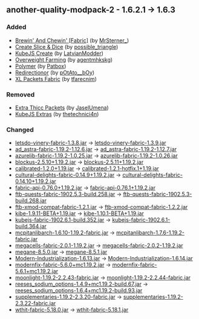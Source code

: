 ## another-quality-modpack-2 - 1.6.2.1 -> 1.6.3

### Added

  * [Brewin' And Chewin' [Fabric]](https://www.curseforge.com/minecraft/mc-mods/brewin-and-chewin-fabric) (by [MrSterner_](https://www.curseforge.com/members/MrSterner_/projects))
  * [Create Slice & Dice](https://www.curseforge.com/minecraft/mc-mods/slice-and-dice) (by [possible_triangle](https://www.curseforge.com/members/possible_triangle/projects))
  * [KubeJS Create](https://www.curseforge.com/minecraft/mc-mods/kubejs-create) (by [LatvianModder](https://www.curseforge.com/members/LatvianModder/projects))
  * [Overweight Farming](https://www.curseforge.com/minecraft/mc-mods/overweight-farming) (by [agentmhkskg](https://www.curseforge.com/members/agentmhkskg/projects))
  * [Polymer](https://www.curseforge.com/minecraft/mc-mods/polymer) (by [Patbox](https://www.curseforge.com/members/Patbox/projects))
  * [Redirectionor](https://www.curseforge.com/minecraft/mc-mods/redirectionor) (by [pOtAto__bOy](https://www.curseforge.com/members/pOtAto__bOy/projects))
  * [XL Packets Fabric](https://www.curseforge.com/minecraft/mc-mods/xl-packets-fabric) (by [tfarecnim](https://www.curseforge.com/members/tfarecnim/projects))

### Removed

  * [Extra Thicc Packets](https://www.curseforge.com/minecraft/mc-mods/extra-thicc-packets) (by [JaselUmena](https://www.curseforge.com/members/JaselUmena/projects))
  * [KubeJS Extras](https://www.curseforge.com/minecraft/mc-mods/kubejs-extras) (by [thetechnici4n](https://www.curseforge.com/members/thetechnici4n/projects))

### Changed

  * [letsdo-vinery-fabric-1.3.8.jar](https://www.curseforge.com/minecraft/mc-mods/vinery/files/4680501) -> [letsdo-vinery-fabric-1.3.9.jar](https://www.curseforge.com/minecraft/mc-mods/vinery/files/4692338)
  * [ad_astra-fabric-1.19.2-1.12.6.jar](https://www.curseforge.com/minecraft/mc-mods/ad-astra/files/4452051) -> [ad_astra-fabric-1.19.2-1.12.7.jar](https://www.curseforge.com/minecraft/mc-mods/ad-astra/files/4643667)
  * [azurelib-fabric-1.19.2-1.0.25.jar](https://www.curseforge.com/minecraft/mc-mods/azurelib/files/4646009) -> [azurelib-fabric-1.19.2-1.0.26.jar](https://www.curseforge.com/minecraft/mc-mods/azurelib/files/4675584)
  * [blockus-2.5.10+1.19.2.jar](https://www.curseforge.com/minecraft/mc-mods/blockus/files/4529161) -> [blockus-2.5.11+1.19.2.jar](https://www.curseforge.com/minecraft/mc-mods/blockus/files/4671264)
  * [calibrated-1.2.0+1.19.jar](https://www.curseforge.com/minecraft/mc-mods/calibrated/files/4574560) -> [calibrated-1.2.1-hotfix.1+1.19.jar](https://www.curseforge.com/minecraft/mc-mods/calibrated/files/4651234)
  * [cultural-delights-fabric-0.14.9+1.19.2.jar](https://www.curseforge.com/minecraft/mc-mods/cultural-delights-fabric/files/4329691) -> [cultural-delights-fabric-0.14.10+1.19.2.jar](https://www.curseforge.com/minecraft/mc-mods/cultural-delights-fabric/files/4655329)
  * [fabric-api-0.76.0+1.19.2.jar](https://www.curseforge.com/minecraft/mc-mods/fabric-api/files/4438705) -> [fabric-api-0.76.1+1.19.2.jar](https://www.curseforge.com/minecraft/mc-mods/fabric-api/files/4702913)
  * [ftb-quests-fabric-1902.5.3-build.258.jar](https://www.curseforge.com/minecraft/mc-mods/ftb-quests-fabric/files/4667097) -> [ftb-quests-fabric-1902.5.3-build.268.jar](https://www.curseforge.com/minecraft/mc-mods/ftb-quests-fabric/files/4707329)
  * [ftb-xmod-compat-fabric-1.2.1.jar](https://www.curseforge.com/minecraft/mc-mods/ftb-xmod-compat/files/4665136) -> [ftb-xmod-compat-fabric-1.2.2.jar](https://www.curseforge.com/minecraft/mc-mods/ftb-xmod-compat/files/4708885)
  * [kibe-1.9.11-BETA+1.19.jar](https://www.curseforge.com/minecraft/mc-mods/kibe/files/4352610) -> [kibe-1.10.1-BETA+1.19.jar](https://www.curseforge.com/minecraft/mc-mods/kibe/files/4648498)
  * [kubejs-fabric-1902.6.1-build.352.jar](https://www.curseforge.com/minecraft/mc-mods/kubejs/files/4681929) -> [kubejs-fabric-1902.6.1-build.364.jar](https://www.curseforge.com/minecraft/mc-mods/kubejs/files/4708435)
  * [mcpitanlibarch-1.6.10-1.19.2-fabric.jar](https://www.curseforge.com/minecraft/mc-mods/mcpitanlibarch/files/4605550) -> [mcpitanlibarch-1.7.6-1.19.2-fabric.jar](https://www.curseforge.com/minecraft/mc-mods/mcpitanlibarch/files/4702841)
  * [megacells-fabric-2.0.1-1.19.2.jar](https://www.curseforge.com/minecraft/mc-mods/mega-cells/files/4660663) -> [megacells-fabric-2.0.2-1.19.2.jar](https://www.curseforge.com/minecraft/mc-mods/mega-cells/files/4692399)
  * [megane-8.5.0.jar](https://www.curseforge.com/minecraft/mc-mods/megane/files/4653719) -> [megane-8.5.1.jar](https://www.curseforge.com/minecraft/mc-mods/megane/files/4701158)
  * [Modern-Industrialization-1.6.13.jar](https://www.curseforge.com/minecraft/mc-mods/modern-industrialization/files/4691950) -> [Modern-Industrialization-1.6.14.jar](https://www.curseforge.com/minecraft/mc-mods/modern-industrialization/files/4705336)
  * [modernfix-fabric-5.6.0+mc1.19.2.jar](https://www.curseforge.com/minecraft/mc-mods/modernfix/files/4683852) -> [modernfix-fabric-5.6.1+mc1.19.2.jar](https://www.curseforge.com/minecraft/mc-mods/modernfix/files/4692416)
  * [moonlight-1.19.2-2.2.43-fabric.jar](https://www.curseforge.com/minecraft/mc-mods/selene/files/4620028) -> [moonlight-1.19.2-2.2.44-fabric.jar](https://www.curseforge.com/minecraft/mc-mods/selene/files/4702355)
  * [reeses_sodium_options-1.4.9+mc1.19.2-build.67.jar](https://www.curseforge.com/minecraft/mc-mods/reeses-sodium-options/files/4126247) -> [reeses_sodium_options-1.6.4+mc1.19.2-build.93.jar](https://www.curseforge.com/minecraft/mc-mods/reeses-sodium-options/files/4666318)
  * [supplementaries-1.19.2-2.3.20-fabric.jar](https://www.curseforge.com/minecraft/mc-mods/supplementaries/files/4615837) -> [supplementaries-1.19.2-2.3.22-fabric.jar](https://www.curseforge.com/minecraft/mc-mods/supplementaries/files/4707742)
  * [wthit-fabric-5.18.0.jar](https://www.curseforge.com/minecraft/mc-mods/wthit/files/4678015) -> [wthit-fabric-5.18.1.jar](https://www.curseforge.com/minecraft/mc-mods/wthit/files/4691992)

